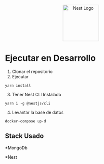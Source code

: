 <p align="center">
  <a href="http://nestjs.com/" target="blank"><img src="https://nestjs.com/img/logo-small.svg" width="120" alt="Nest Logo" /></a>
</p>

# Ejecutar en Desarrollo

1. Clonar el repositorio
2. Ejecutar 
```
yarn install
```
3. Tener Nest CLI Instalado
```
yarn i -g @nestjs/cli
```
4. Levantar la base de datos
```
docker-compose up-d
```

## Stack Usado
*MongoDb

*Nest